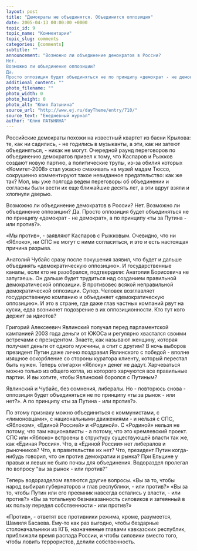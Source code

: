 ```yaml
---
layout: post
title: "Демократы не объединятся. Объединится оппозиция"
date: 2005-04-13 00:00:00 +0000
topic_id: 9
topic_name: "Комментарии"
topic_slug: comments
categories: [comments]
subtitle: ""
announcement: "Возможно ли объединение демократов в России?
Нет.
Возможно ли объединение оппозиции?
Да.
Просто оппозиция будет объединяться не по принципу «демократ - не демократ», а по принципу «ты за Путина - или против?»."
additional_content: ""
photo_filename: ""
photo_width: 0
photo_height: 0
photo_alt: "Юлия Латынина"
source_url: "http://www.ej.ru/dayTheme/entry/710/"
source_text: "Ежедневный журнал"
author: "Юлия ЛАТЫНИНА"
---
```

Российские демократы похожи на известный квартет из басни Крылова: те, как ни садились, - не годились в музыканты, а эти, как ни затеют объединяться, - никак не могут. Очередной раунд переговоров по объединению демократов привел к тому, что Каспаров и Рыжков создают новую партию, а политические трупы, из-за обилия которых «Комитет-2008» стал ужасно смахивать на музей мадам Тюссо, сокрушенно комментируют такое невиданное предательство: как же так? Мол, мы уже полгода ведем переговоры об объединении и согласны были вести их еще ближайшие десять лет, а эти вдруг взяли и хлопнули дверью.

Возможно ли объединение демократов в России?
Нет.
Возможно ли объединение оппозиции?
Да.
Просто оппозиция будет объединяться не по принципу «демократ - не демократ», а по принципу «ты за Путина - или против?».

«Мы против», - заявляют Каспаров с Рыжковым. Очевидно, что ни «Яблоко», ни СПС не могут с ними согласиться, и это и есть настоящая причина разрыва.

Анатолий Чубайс сразу после покушения заявил, что будет и дальше объединять «демократическую оппозицию». И государственные каналы, если кто не разобрался, подтвердили: Анатолия Борисовича не запугаешь. Он дальше будет трудиться над созданием правильной демократической оппозиции. В противовес всякой неправильной демократической оппозиции. Супер. Человек возглавляет государственную компанию и объединяет «демократическую оппозицию». И это в стране, где даже глав частных компаний рвут на куски, едва возникнет подозрение в их оппозиционности. Кто тут кого держит за идиотов?

Григорий Алексеевич Явлинский получал перед парламентской кампанией 2003 года деньги от ЮКОСа и регулярно хвастался своими встречами с президентом. Знаете, как называют женщину, которая получает деньги от одного мужчины, а спит с другим? В ночь выборов президент Путин даже лично поздравил Явлинского с победой - вполне изящное оскорбление со стороны куратора клиенту, который перестал быть нужен. Теперь олигархи «Яблоку» денег не дадут. Харчеваться можно только из общего котла, из которого харчуются все правильные партии. И вы хотите, чтобы Явлинский боролся с Путиным?

Явлинский и Чубайс, без сомнения, либералы.
Но - повторюсь снова - оппозиция будет объединяться не по принципу «ты за рынок - или нет?». А по принципу «ты за Путина - или против?».

По этому признаку можно объединиться с коммунистами, с «лимоновцами», с национальными движениями - и нельзя с СПС, «Яблоком», «Единой Россией» и «Родиной». С «Родиной» нельзя не потому, что там националисты - а потому, что это кремлевский проект. СПС или «Яблоко» встроены в структуру существующей власти так же, как «Единая Россия». Что, в «Единой России» нет либералов и рыночников? Что, в правительстве их нет? Что, президент Путин когда-нибудь говорил, что он против демократии и рынка?
При Ельцине у правых и левых не было почвы для объединения. Водораздел пролегал по вопросу "вы за рынок - или против?"

Теперь водоразделом являются другие вопросы. «Вы за то, чтобы народ выбирал губернаторов и глав республики, - или против?» «Вы за то, чтобы Путин или его преемник навсегда остались у власти, - или против?» «Вы за тотальную безнаказанность силовиков и затеянный в их пользу передел собственности - или против?»

«Против», - ответят все противники режима, кроме, разумеется, Шамиля Басаева. Ему-то как раз выгодно, чтобы бездарные столоначальники из КГБ, назначенные главами кавказских республик, приближали время распада России, и чтобы силовики вместо того, чтобы ловить террористов, делили собственность.
